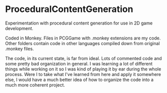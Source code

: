 # ProceduralContentGeneration
Experimentation with procedural content generation for use in 2D game development.

Coded in Monkey. Files in PCGGame with .monkey extensions are my code. Other folders contain code in other languages compiled down from original .monkey files.

The code, in its current state, is far from ideal. Lots of commented code and some pretty bad organization in general. I was learning a lot of different things while working on it so I was kind of playing it by ear during the whole process. Were I to take what I've learned from here and apply it somewhere else, I would have a much better idea of how to organize the code into a much more coherent project.
